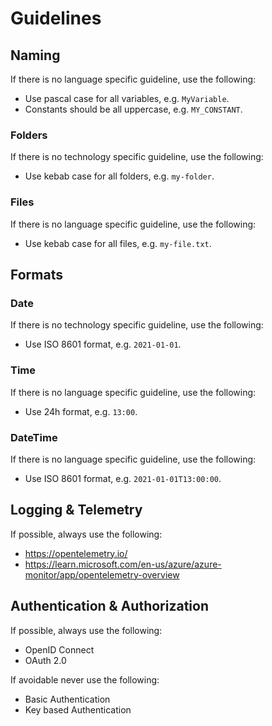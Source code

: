 # Guidelines

## Naming
If there is no language specific guideline, use the following:
- Use pascal case for all variables, e.g. `MyVariable`.
- Constants should be all uppercase, e.g. `MY_CONSTANT`.

### Folders
If there is no technology specific guideline, use the following:
- Use kebab case for all folders, e.g. `my-folder`.

### Files
If there is no language specific guideline, use the following:
- Use kebab case for all files, e.g. `my-file.txt`.

## Formats

### Date
If there is no technology specific guideline, use the following:
- Use ISO 8601 format, e.g. `2021-01-01`.

### Time
If there is no language specific guideline, use the following:
- Use 24h format, e.g. `13:00`.

### DateTime
If there is no language specific guideline, use the following:
- Use ISO 8601 format, e.g. `2021-01-01T13:00:00`.

## Logging & Telemetry
If possible, always use the following:
- https://opentelemetry.io/
- https://learn.microsoft.com/en-us/azure/azure-monitor/app/opentelemetry-overview

## Authentication & Authorization
If possible, always use the following:
- OpenID Connect
- OAuth 2.0

If avoidable never use the following:
- Basic Authentication
- Key based Authentication
